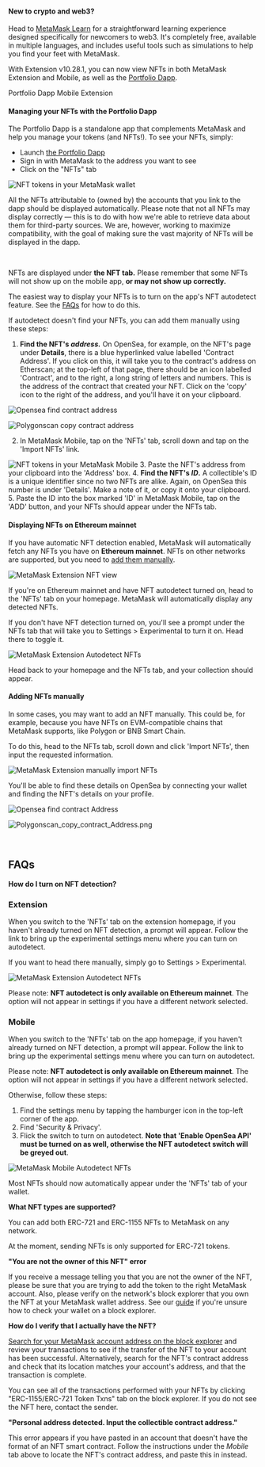 
#### New to crypto and web3?


Head to [MetaMask Learn](https://learn.metamask.io/) for a straightforward learning experience designed specifically for newcomers to web3. It's completely free, available in multiple languages, and includes useful tools such as simulations to help you find your feet with MetaMask.



With Extension v10.28.1, you can now view NFTs in both MetaMask Extension and Mobile, as well as the [Portfolio Dapp](https://portfolio.metamask.io).




Portfolio Dapp Mobile Extension


#### Managing your NFTs with the Portfolio Dapp


The Portfolio Dapp is a standalone app that complements MetaMask and help you manage your tokens (and NFTs!). To see your NFTs, simply:


* Launch [the Portfolio Dapp](https://portfolio.metamask.io/)
* Sign in with MetaMask to the address you want to see
* Click on the "NFTs" tab


![NFT tokens in your MetaMask wallet](https://support.metamask.io/hc/article_attachments/12538256914331)


All the NFTs attributable to (owned by) the accounts that you link to the dapp should be displayed automatically. Please note that not all NFTs may display correctly — this is to do with how we're able to retrieve data about them for third-party sources. We are, however, working to maximize compatibility, with the goal of making sure the vast majority of NFTs will be displayed in the dapp.


 




NFTs are displayed under **the NFT tab.** Please remember that some NFTs will not show up on the mobile app, **or may not show up correctly.**


The easiest way to display your NFTs is to turn on the app's NFT autodetect feature. See the [FAQs](#h_01FX57WQCNFY5GKFYR8YYW70D5) for how to do this.


If autodetect doesn't find your NFTs, you can add them manually using these steps:


1. **Find the NFT's *address.*** On OpenSea, for example, on the NFT's page under **Details**, there is a blue hyperlinked value labelled 'Contract Address'. If you click on this, it will take you to the contract's address on Etherscan; at the top-left of that page, there should be an icon labelled 'Contract', and to the right, a long string of letters and numbers. This is the address of the contract that created your NFT. Click on the 'copy' icon to the right of the address, and you'll have it on your clipboard.


![Opensea find contract address](https://support.metamask.io/hc/article_attachments/14277673216667)


![Polygonscan copy contract address](https://support.metamask.io/hc/article_attachments/14277673212315)


2. In MetaMask Mobile, tap on the 'NFTs' tab, scroll down and tap on the 'Import NFTs' link.


![NFT tokens in your MetaMask Mobile](https://support.metamask.io/hc/article_attachments/12676602789147)
3. Paste the NFT's address from your clipboard into the 'Address' box.
4. **Find the NFT's *ID*.** A collectible's ID is a unique identifier since no two NFTs are alike. Again, on OpenSea this number is under 'Details'. Make a note of it, or copy it onto your clipboard.
5. Paste the ID into the box marked 'ID' in MetaMask Mobile, tap on the 'ADD' button, and your NFTs should appear under the NFTs tab.




#### Displaying NFTs on Ethereum mainnet


If you have automatic NFT detection enabled, MetaMask will automatically fetch any NFTs you have on **Ethereum mainnet**. NFTs on other networks are supported, but you need to [add them manually](#01GWME6RMRJS85VEE4RHHZR9Y2).


![MetaMask Extension NFT view](https://support.metamask.io/hc/article_attachments/14277396182939)


If you're on Ethereum mainnet and have NFT autodetect turned on, head to the 'NFTs' tab on your homepage. MetaMask will automatically display any detected NFTs.


If you don't have NFT detection turned on, you'll see a prompt under the NFTs tab that will take you to Settings > Experimental to turn it on. Head there to toggle it.


![MetaMask Extension Autodetect NFTs](https://support.metamask.io/hc/article_attachments/14277362074779)


Head back to your homepage and the NFTs tab, and your collection should appear.


#### Adding NFTs manually


In some cases, you may want to add an NFT manually. This could be, for example, because you have NFTs on EVM-compatible chains that MetaMask supports, like Polygon or BNB Smart Chain.


To do this, head to the NFTs tab, scroll down and click 'Import NFTs', then input the requested information.


![MetaMask Extension manually import NFTs](https://support.metamask.io/hc/article_attachments/14277607161883)


You'll be able to find these details on OpenSea by connecting your wallet and finding the NFT's details on your profile.


![Opensea find contract Address](https://support.metamask.io/hc/article_attachments/14277673216667)


![Polygonscan_copy_contract_Address.png](https://support.metamask.io/hc/article_attachments/14277673212315)


 




**FAQs**
--------




**How do I turn on NFT detection?**

### Extension


When you switch to the 'NFTs' tab on the extension homepage, if you haven't already turned on NFT detection, a prompt will appear. Follow the link to bring up the experimental settings menu where you can turn on autodetect.


If you want to head there manually, simply go to Settings > Experimental.


![MetaMask Extension Autodetect NFTs](https://support.metamask.io/hc/article_attachments/14277362074779)


Please note: **NFT autodetect is only available on Ethereum mainnet**. The option will not appear in settings if you have a different network selected. 


### Mobile


When you switch to the 'NFTs' tab on the app homepage, if you haven't already turned on NFT detection, a prompt will appear. Follow the link to bring up the experimental settings menu where you can turn on autodetect.


Please note: **NFT autodetect is only available on Ethereum mainnet**. The option will not appear in settings if you have a different network selected. 


Otherwise, follow these steps:


1. Find the settings menu by tapping the hamburger icon in the top-left corner of the app.
2. Find 'Security & Privacy'.
3. Flick the switch to turn on autodetect. **Note that 'Enable OpenSea API' must be turned on as well, otherwise the NFT autodetect switch will be greyed out**.


![MetaMask Mobile Autodetect NFTs](https://support.metamask.io/hc/article_attachments/12539099228187)


Most NFTs should now automatically appear under the 'NFTs' tab of your wallet.





**What NFT types are supported?** 

You can add both ERC-721 and ERC-1155 NFTs to MetaMask on any network.


At the moment, sending NFTs is only supported for ERC-721 tokens.





**"You are not the owner of this NFT" error**

If you receive a message telling you that you are not the owner of the NFT, please be sure that you are trying to add the token to the right MetaMask account. Also, please verify on the network's block explorer that you own the NFT at your MetaMask wallet address. See our [guide](https://support.metamask.io/hc/en-us/articles/360057536611-How-to-check-my-wallet-activity-on-the-blockchain-explorer) if you're unsure how to check your wallet on a block explorer.





**How do I verify that I actually have the NFT?**

[Search for your MetaMask account address on the block explorer](https://support.metamask.io/hc/en-us/articles/360057536611-How-to-check-my-wallet-activity-on-the-blockchain-explorer) and review your transactions to see if the transfer of the NFT to your account has been successful. Alternatively, search for the NFT's contract address and check that its location matches your account's address, and that the transaction is complete.


You can see all of the transactions performed with your NFTs by clicking "ERC-1155/ERC-721 Token Txns" tab on the block explorer. If you do not see the NFT here, contact the sender.





**"Personal address detected. Input the collectible contract address."**

This error appears if you have pasted in an account that doesn't have the format of an NFT smart contract. Follow the instructions under the *Mobile* tab above to locate the NFT's contract address, and paste this in instead.




